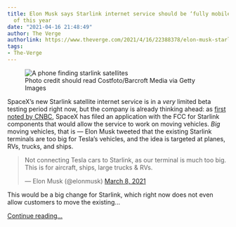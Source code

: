 ```yaml
---
title: Elon Musk says Starlink internet service should be ‘fully mobile’ by the end
  of this year
date: "2021-04-16 21:48:49"
author: The Verge
authorlink: https://www.theverge.com/2021/4/16/22388378/elon-musk-starlink-satellite-internet-service-moving-vehicles-trucks-2021
tags:
- The-Verge
---
```

<figure>
      <img alt="A phone finding starlink satellites" src="https://cdn.vox-cdn.com/thumbor/DSmPiM_POynWnu0eMaNj9nGrkVg=/0x0:4000x2667/1310x873/cdn.vox-cdn.com/uploads/chorus_image/image/69140148/1231999016.0.jpg" />
        <figcaption>Photo credit should read Costfoto/Barcroft Media via Getty Images</figcaption>
    </figure>

  <p id="Bwy9dn">SpaceX’s new Starlink satellite internet service is in a <em>very</em> limited beta testing period right now, but the company is already thinking ahead: as <a href="https://www.cnbc.com/2021/03/08/spacex-wants-to-connect-starlink-satellite-internet-to-moving-vehicles.html">first noted by CNBC</a>, SpaceX has filed an application with the FCC for Starlink components that would allow the service to work on moving vehicles. <em>Big</em> moving vehicles, that is — Elon Musk tweeted that the existing Starlink terminals are too big for Tesla’s vehicles, and the idea is targeted at planes, RVs, trucks, and ships.</p>
<div id="NuJXNj">
<blockquote class="twitter-tweet">
<p lang="en" dir="ltr">Not connecting Tesla cars to Starlink, as our terminal is much too big. This is for aircraft, ships, large trucks &amp; RVs.</p>— Elon Musk (@elonmusk) <a href="https://twitter.com/elonmusk/status/1369051431903268865?ref_src=twsrc%5Etfw">March 8, 2021</a>
</blockquote>

</div>
<p id="nMSA0t">This would be a big change for Starlink, which right now does not even allow customers to move the existing...</p>
  <p>
    <a href="https://www.theverge.com/2021/4/16/22388378/elon-musk-starlink-satellite-internet-service-moving-vehicles-trucks-2021">Continue reading&hellip;</a>
  </p>